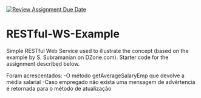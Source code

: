 [![Review Assignment Due Date](https://classroom.github.com/assets/deadline-readme-button-24ddc0f5d75046c5622901739e7c5dd533143b0c8e959d652212380cedb1ea36.svg)](https://classroom.github.com/a/4lLSc0hd)
# RESTful-WS-Example
Simple RESTful Web Service used to illustrate the concept (based on the example by S. Subramanian on DZone.com).
Starter code for the assignment described below.

Foram acrescentados: 
  -O método getAverageSalaryEmp que devolve a média salarial 
  -Caso empregado não exista uma mensagem de advêrtencia é retornada para o método de atualização

